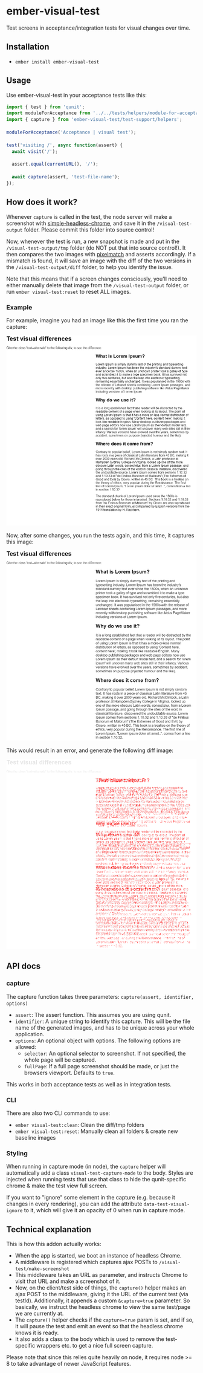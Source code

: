# ember-visual-test

Test screens in acceptance/integration tests for visual changes over time.

## Installation

* `ember install ember-visual-test`

## Usage

Use ember-visual-test in your acceptance tests like this:

```js
import { test } from 'qunit';
import moduleForAcceptance from '../../tests/helpers/module-for-acceptance';
import { capture } from 'ember-visual-test/test-support/helpers';

moduleForAcceptance('Acceptance | visual test');

test('visiting /', async function(assert) {
  await visit('/');

  assert.equal(currentURL(), '/');

  await capture(assert, 'test-file-name');
});
```

## How does it work?

Whenever `capture` is called in the test, the node server will make a screenshot with 
[simple-headless-chrome](https://github.com/LucianoGanga/simple-headless-chrome), 
and save it in the `/visual-test-output` folder. Please commit this folder into source control!

Now, whenever the test is run, a new snapshot is made and put in the `/visual-test-output/tmp` folder 
(do NOT put that into source control!). It then compares the two images with 
[pixelmatch](https://github.com/mapbox/pixelmatch) and asserts accordingly. 
If a mismatch is found, it will save an image with the diff of the two versions in the `/visual-test-output/diff` folder, to help you identify the issue.

Note that this means that if a screen changes consciously, you'll need to either manually 
delete that image from the `/visual-test-output` folder, 
or run `ember visual-test:reset` to reset ALL images.

### Example

For example, imagine you had an image like this the first time you ran the capture:

![Original Image](docs/images/example-base-image.png)

Now, after some changes, you run the tests again, and this time, it captures this image:

![Changed Image](docs/images/example-comparison-image.png)

This would result in an error, and generate the following diff image:

![Diff Image](docs/images/example-diff-image.png)

## API docs

### capture
 
The capture function takes three parameters: `capture(assert, identifier, options)`

* `assert`: The assert function. This assumes you are using qunit.
* `identifier`: A unique string to identify this capture. This will be the file name of the generated images, and has to be unique across your whole application.
* `options`: An optional object with options. The following options are allowed:
  * `selector`: An optional selector to screenshot. If not specified, the whole page will be captured.
  * `fullPage`: If a full page screenshot should be made, or just the browsers viewport. Defaults to `true`.
  
This works in both acceptance tests as well as in integration tests.

### CLI

There are also two CLI commands to use: 

* `ember visual-test:clean`: Clean the diff/tmp folders
* `ember visual-test:reset`: Manually clean all folders & create new baseline images

### Styling

When running in capture mode (in node), the `capture` helper will automatically add a class 
`visual-test-capture-mode` to the body. Styles are injected when running tests that use that 
class to hide the qunit-specific chrome & make the test view full screen.

If you want to "ignore" some element in the capture (e.g. because it changes in every rendering), 
you can add the attribute `data-test-visual-ignore` to it, which will give it an opacity of 0 
when run in capture mode.

## Technical explanation

This is how this addon actually works:

* When the app is started, we boot an instance of headless Chrome.
* A middleware is registered which captures ajax POSTs to `/visual-test/make-screenshot`
* This middleware takes an URL as parameter, and instructs Chrome to visit that URL and make a screenshot of it.
* Now, on the client/test side of things, the `capture()` helper makes an ajax POST to the middleware, giving it the URL of the current test (via testId). Additionally, it appends a custom `&capture=true` parameter. So basically, we instruct the headless chrome to view the same test/page we are currently at.
* The `capture()` helper checks if the `capture=true` param is set, and if so, it will pause the test and emit an event so that the headless chrome knows it is ready.
* It also adds a class to the body which is used to remove the test-specific wrappers etc. to get a nice full screen capture.

Please note that since this relies quite heavily on node, it requires node >= 8 to take advantage of newer JavaScript features.
